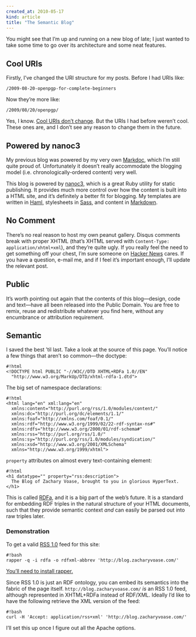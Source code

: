 ```yaml
---
created_at: 2010-05-17
kind: article
title: "The Semantic Blog"
---
```


You might see that I’m up and running on a new blog of late; I just wanted to
take some time to go over its architecture and some neat features.


## Cool URIs

Firstly, I’ve changed the URI structure for my posts. Before I had URIs like:

    /2009-08-20-openpgp-for-complete-beginners

Now they’re more like:

    /2009/08/20/openpgp/

Yes, I know. [Cool URIs don’t change](http://www.w3.org/Provider/Style/URI). But
the URIs I had before weren’t cool. These ones are, and I don’t see any reason
to change them in the future.


## Powered by nanoc3

My previous blog was powered by my very own [Markdoc](http://markdoc.org/),
which I’m still quite proud of. Unfortunately it doesn’t really accommodate the
blogging model (i.e. chronologically-ordered content) very well.

This blog is powered by [nanoc3](http://nanoc.stoneship.org/), which is a great
Ruby utility for static publishing. It provides much more control over how the
content is built into a HTML site, and it’s definitely a better fit for
blogging. My templates are written in [Haml](http://haml-lang.com), stylesheets
in [Sass](http://sass-lang.com/), and content in
[Markdown](http://daringfireball.net/projects/markdown/).


## No Comment

There’s no real reason to host my own peanut gallery. Disqus comments break with
proper XHTML (that’s XHTML served with `Content-Type: application/xhtml+xml`),
and they’re quite ugly. If you really feel the need to get something off your
chest, I’m sure someone on [Hacker News](http://news.ycombinator.com/) cares. If
you have a question, e-mail me, and if I feel it’s important enough, I’ll update
the relevant post.


## Public

It’s worth pointing out again that the contents of this blog—design, code and
text—have all been released into the Public Domain. You are free to remix, reuse
and redistribute whatever you find here, without any encumbrance or attribution
requirement.


## Semantic

I saved the best ’til last. Take a look at the source of this page. You’ll
notice a few things that aren’t so common—the doctype:

    #!html
    <!DOCTYPE html PUBLIC "-//W3C//DTD XHTML+RDFa 1.0//EN"
      "http://www.w3.org/MarkUp/DTD/xhtml-rdfa-1.dtd">

The big set of namespace declarations:

    #!html
    <html lang="en" xml:lang="en"
      xmlns:content="http://purl.org/rss/1.0/modules/content/"
      xmlns:dc="http://purl.org/dc/elements/1.1/"
      xmlns:foaf="http://xmlns.com/foaf/0.1/"
      xmlns:rdf="http://www.w3.org/1999/02/22-rdf-syntax-ns#"
      xmlns:rdfs="http://www.w3.org/2000/01/rdf-schema#"
      xmlns:rss="http://purl.org/rss/1.0/"
      xmlns:sy="http://purl.org/rss/1.0/modules/syndication/"
      xmlns:xsd="http://www.w3.org/2001/XMLSchema"
      xmlns="http://www.w3.org/1999/xhtml">

`property` attributes on almost every text-containing element:

    #!html
    <h1 datatype="" property="rss:description">
      The Blog of Zachary Voase, brought to you in glorious HyperText.
    </h1>

This is called [RDFa](http://en.wikipedia.org/wiki/RDFa), and it is a big part
of the web’s future. It is a standard for embedding RDF triples in the natural
structure of your HTML documents, such that they provide semantic context
*and* can easily be parsed out into raw triples later.


### Demonstration

To get a valid [RSS 1.0](http://web.resource.org/rss/1.0/) feed for this site:

    #!bash
    rapper -q -i rdfa -o rdfxml-abbrev 'http://blog.zacharyvoase.com/'

<ins>
  You’ll need to
  <a href="http://blog.datagraph.org/2010/04/transmuting-ntriples">install rapper</a>.
</ins>

Since RSS 1.0 is just an RDF ontology, you can embed its semantics into the
fabric of the page itself. `http://blog.zacharyvoase.com/` *is* an RSS 1.0 feed,
although represented in XHTML+RDFa instead of RDF/XML. Ideally I’d like to have
the following retrieve the XML version of the feed:

    #!bash
    curl -H 'Accept: application/rss+xml' 'http://blog.zacharyvoase.com/'

I’ll set this up once I figure out all the Apache options.
